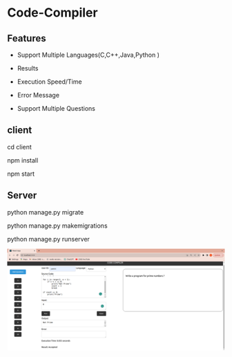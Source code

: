 # Code-Compiler
## Features ##
* Support Multiple Languages(C,C++,Java,Python )

* Results
* Execution Speed/Time
* Error Message
* Support Multiple Questions
## client ##
cd client

npm install

npm start
## Server ##
python manage.py migrate

python manage.py makemigrations

python manage.py runserver



![Sample Image](https://github.com/kothapalliyamini91/Code-Compiler/blob/main/Screenshot%20from%202023-10-19%2010-47-07.png)

